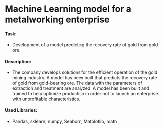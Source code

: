 # Machine Learning model for a metalworking enterprise

#### Task: 
- Development of a model predicting the recovery rate of gold from gold ore.

#### Description:
- The company develops solutions for the efficient operation of the gold mining industry. A model has been built that predicts the recovery rate of gold from gold-bearing ore. The data with the parameters of extraction and treatment are analyzed. A model has been built and trained to help optimize production in order not to launch an enterprise with unprofitable characteristics.

#### Used Libraries:
- Pandas, sklearn, numpy, Seaborn, Matplotlib, math
